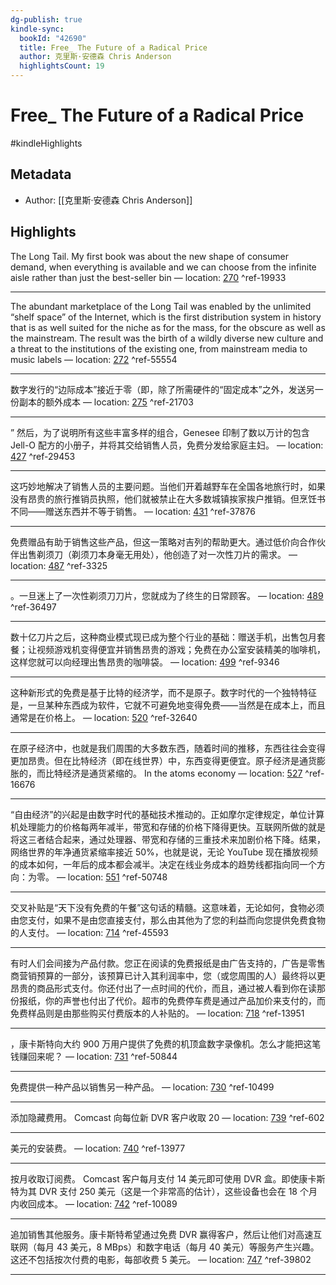 ```yaml
---
dg-publish: true
kindle-sync:
  bookId: "42690"
  title: Free_ The Future of a Radical Price
  author: 克里斯·安德森 Chris Anderson
  highlightsCount: 19
---
```


# Free_ The Future of a Radical Price

#kindleHighlights

## Metadata
* Author: [[克里斯·安德森 Chris Anderson]]

## Highlights
The Long Tail. My first book was about the new shape of consumer demand, when everything is available and we can choose from the infinite aisle rather than just the best-seller bin — location: [270]() ^ref-19933

---
The abundant marketplace of the Long Tail was enabled by the unlimited “shelf space” of the Internet, which is the first distribution system in history that is as well suited for the niche as for the mass, for the obscure as well as the mainstream. The result was the birth of a wildly diverse new culture and a threat to the institutions of the existing one, from mainstream media to music labels — location: [272]() ^ref-55554

---
数字发行的“边际成本”接近于零（即，除了所需硬件的“固定成本”之外，发送另一份副本的额外成本 — location: [275]() ^ref-21703

---
” 然后，为了说明所有这些丰富多样的组合，Genesee 印制了数以万计的包含 Jell-O 配方的小册子，并将其交给销售人员，免费分发给家庭主妇。 — location: [427]() ^ref-29453

---
这巧妙地解决了销售人员的主要问题。当他们开着越野车在全国各地旅行时，如果没有昂贵的旅行推销员执照，他们就被禁止在大多数城镇挨家挨户推销。但烹饪书不同——赠送东西并不等于销售。 — location: [431]() ^ref-37876

---
免费赠品有助于销售这些产品，但这一策略对吉列的帮助更大。通过低价向合作伙伴出售剃须刀（剃须刀本身毫无用处），他创造了对一次性刀片的需求。 — location: [487]() ^ref-3325

---
。一旦迷上了一次性剃须刀刀片，您就成为了终生的日常顾客。 — location: [489]() ^ref-36497

---
数十亿刀片之后，这种商业模式现已成为整个行业的基础：赠送手机，出售包月套餐；让视频游戏机变得便宜并销售昂贵的游戏；免费在办公室安装精美的咖啡机，这样您就可以向经理出售昂贵的咖啡袋。 — location: [499]() ^ref-9346

---
这种新形式的免费是基于比特的经济学，而不是原子。数字时代的一个独特特征是，一旦某种东西成为软件，它就不可避免地变得免费——当然是在成本上，而且通常是在价格上。 — location: [520]() ^ref-32640

---
在原子经济中，也就是我们周围的大多数东西，随着时间的推移，东西往往会变得更加昂贵。但在比特经济（即在线世界）中，东西变得更便宜。原子经济是通货膨胀的，而比特经济是通货紧缩的。 In the atoms economy — location: [527]() ^ref-16676

---
“自由经济”的兴起是由数字时代的基础技术推动的。正如摩尔定律规定，单位计算机处理能力的价格每两年减半，带宽和存储的价格下降得更快。互联网所做的就是将这三者结合起来，通过处理器、带宽和存储的三重技术来加剧价格下降。结果，网络世界的年净通货紧缩率接近 50%，也就是说，无论 YouTube 现在播放视频的成本如何，一年后的成本都会减半。决定在线业务成本的趋势线都指向同一个方向：为零。 — location: [551]() ^ref-50748

---
交叉补贴是“天下没有免费的午餐”这句话的精髓。这意味着，无论如何，食物必须由您支付，如果不是由您直接支付，那么由其他为了您的利益而向您提供免费食物的人支付。 — location: [714]() ^ref-45593

---
有时人们会间接为产品付款。您正在阅读的免费报纸是由广告支持的，广告是零售商营销预算的一部分，该预算已计入其利润率中，您（或您周围的人）最终将以更昂贵的商品形式支付。你还付出了一点时间的代价，而且，通过被人看到你在读那份报纸，你的声誉也付出了代价。超市的免费停车费是通过产品加价来支付的，而免费样品则是由那些购买付费版本的人补贴的。 — location: [718]() ^ref-13951

---

，康卡斯特向大约 900 万用户提供了免费的机顶盒数字录像机。怎么才能把这笔钱赚回来呢？ — location: [731]() ^ref-50844

---
免费提供一种产品以销售另一种产品。 — location: [730]() ^ref-10499

---
添加隐藏费用。 Comcast 向每位新 DVR 客户收取 20 — location: [739]() ^ref-602

---
美元的安装费。 — location: [740]() ^ref-13977

---
按月收取订阅费。 Comcast 客户每月支付 14 美元即可使用 DVR 盒。即使康卡斯特为其 DVR 支付 250 美元（这是一个非常高的估计），这些设备也会在 18 个月内收回成本。 — location: [742]() ^ref-10089

---
追加销售其他服务。康卡斯特希望通过免费 DVR 赢得客户，然后让他们对高速互联网（每月 43 美元，8 MBps）和数字电话（每月 40 美元）等服务产生兴趣。这还不包括按次付费的电影，每部收费 5 美元。 — location: [747]() ^ref-39802

---
